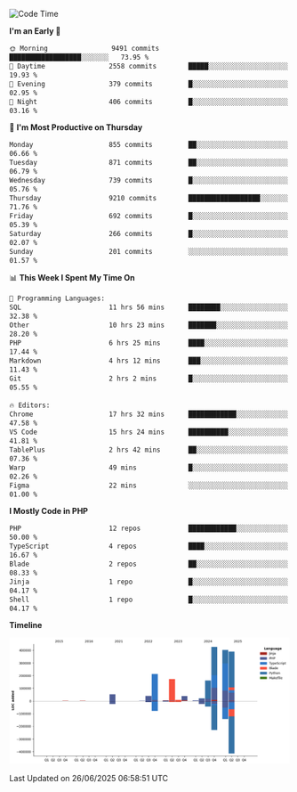<!--START_SECTION:waka-->
![Code Time](http://img.shields.io/badge/Code%20Time-3%2C730%20hrs%2027%20mins-blue)

**I'm an Early 🐤** 

```text
🌞 Morning                9491 commits        ██████████████████░░░░░░░   73.95 % 
🌆 Daytime                2558 commits        █████░░░░░░░░░░░░░░░░░░░░   19.93 % 
🌃 Evening                379 commits         █░░░░░░░░░░░░░░░░░░░░░░░░   02.95 % 
🌙 Night                  406 commits         █░░░░░░░░░░░░░░░░░░░░░░░░   03.16 % 
```
📅 **I'm Most Productive on Thursday** 

```text
Monday                   855 commits         ██░░░░░░░░░░░░░░░░░░░░░░░   06.66 % 
Tuesday                  871 commits         ██░░░░░░░░░░░░░░░░░░░░░░░   06.79 % 
Wednesday                739 commits         █░░░░░░░░░░░░░░░░░░░░░░░░   05.76 % 
Thursday                 9210 commits        ██████████████████░░░░░░░   71.76 % 
Friday                   692 commits         █░░░░░░░░░░░░░░░░░░░░░░░░   05.39 % 
Saturday                 266 commits         █░░░░░░░░░░░░░░░░░░░░░░░░   02.07 % 
Sunday                   201 commits         ░░░░░░░░░░░░░░░░░░░░░░░░░   01.57 % 
```


📊 **This Week I Spent My Time On** 

```text
💬 Programming Languages: 
SQL                      11 hrs 56 mins      ████████░░░░░░░░░░░░░░░░░   32.38 % 
Other                    10 hrs 23 mins      ███████░░░░░░░░░░░░░░░░░░   28.20 % 
PHP                      6 hrs 25 mins       ████░░░░░░░░░░░░░░░░░░░░░   17.44 % 
Markdown                 4 hrs 12 mins       ███░░░░░░░░░░░░░░░░░░░░░░   11.43 % 
Git                      2 hrs 2 mins        █░░░░░░░░░░░░░░░░░░░░░░░░   05.55 % 

🔥 Editors: 
Chrome                   17 hrs 32 mins      ████████████░░░░░░░░░░░░░   47.58 % 
VS Code                  15 hrs 24 mins      ██████████░░░░░░░░░░░░░░░   41.81 % 
TablePlus                2 hrs 42 mins       ██░░░░░░░░░░░░░░░░░░░░░░░   07.36 % 
Warp                     49 mins             █░░░░░░░░░░░░░░░░░░░░░░░░   02.26 % 
Figma                    22 mins             ░░░░░░░░░░░░░░░░░░░░░░░░░   01.00 % 
```

**I Mostly Code in PHP** 

```text
PHP                      12 repos            ████████████░░░░░░░░░░░░░   50.00 % 
TypeScript               4 repos             ████░░░░░░░░░░░░░░░░░░░░░   16.67 % 
Blade                    2 repos             ██░░░░░░░░░░░░░░░░░░░░░░░   08.33 % 
Jinja                    1 repo              █░░░░░░░░░░░░░░░░░░░░░░░░   04.17 % 
Shell                    1 repo              █░░░░░░░░░░░░░░░░░░░░░░░░   04.17 % 
```



**Timeline**

![Lines of Code chart](https://raw.githubusercontent.com/abrahamgreyson/abrahamgreyson/main/assets/bar_graph.png)


 Last Updated on 26/06/2025 06:58:51 UTC
<!--END_SECTION:waka-->
